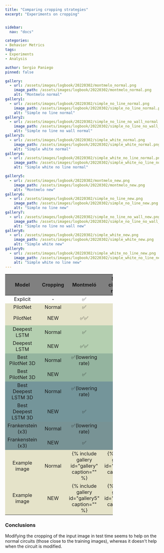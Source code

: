 ```yaml
---
title: "Comparing cropping strategies"
excerpt: "Experiments on cropping"


sidebar:
  nav: "docs"

categories:
- Behavior Metrics
tags:
- Experiments
- Analysis

author: Sergio Paniego
pinned: false

gallery:
  - url: /assets/images/logbook/20220302/montmelo_normal.png
    image_path: /assets/images/logbook/20220302/montmelo_normal.png
    alt: "Montmelo normal"
gallery1:
  - url: /assets/images/logbook/20220302/simple_no_line_normal.png
    image_path: /assets/images/logbook/20220302/simple_no_line_normal.png
    alt: "Simple no line normal"
gallery2:
  - url: /assets/images/logbook/20220302/simple_no_line_no_wall_normal.png
    image_path: /assets/images/logbook/20220302/simple_no_line_no_wall_normal.png
    alt: "Simple no line no wall normal"
gallery3:
  - url: /assets/images/logbook/20220302/simple_white_normal.png
    image_path: /assets/images/logbook/20220302/simple_white_normal.png
    alt: "Simple white normal"
gallery4:
  - url: /assets/images/logbook/20220302/simple_white_no_line_normal.png
    image_path: /assets/images/logbook/20220302/simple_white_no_line_normal.png
    alt: "Simple white no line normal"

gallery5:
  - url: /assets/images/logbook/20220302/montmelo_new.png
    image_path: /assets/images/logbook/20220302/montmelo_new.png
    alt: "Montmelo new"
gallery6:
  - url: /assets/images/logbook/20220302/simple_no_line_new.png
    image_path: /assets/images/logbook/20220302/simple_no_line_new.png
    alt: "Simple no line new"
gallery7:
  - url: /assets/images/logbook/20220302/simple_no_line_no_wall_new.png
    image_path: /assets/images/logbook/20220302/simple_no_line_no_wall_new.png
    alt: "Simple no line no wall new"
gallery8:
  - url: /assets/images/logbook/20220302/simple_white_new.png
    image_path: /assets/images/logbook/20220302/simple_white_new.png
    alt: "Simple white new"
gallery9:
  - url: /assets/images/logbook/20220302/simple_white_no_line_new.png
    image_path: /assets/images/logbook/20220302/simple_white_no_line_new.png
    alt: "Simple white no line new"
---
```


<style>
    .page {
      padding-right: 0px;
    }
    .heatMap {
        width: 70%;
        text-align: center;
    }
    .heatMap th {
        background: grey;
        word-wrap: break-word;
        text-align: center;
    }
    .heatMap tr:nth-child(2) { background: #E5E3C9; }
    .heatMap tr:nth-child(3) { background: #E5E3C9; }
    .heatMap tr:nth-child(4) { background: #B4CFB0; }
    .heatMap tr:nth-child(5) { background: #B4CFB0; }
    .heatMap tr:nth-child(6) { background: #94B49F; }
    .heatMap tr:nth-child(7) { background: #94B49F; }
    .heatMap tr:nth-child(8) { background: #74959A; }
    .heatMap tr:nth-child(9) { background: #74959A; }
    .heatMap tr:nth-child(10) { background: #789395; }
    .heatMap tr:nth-child(11) { background: #789395; }
    .heatMap tr:nth-child(12) { background: #E5E3C9; }
    .heatMap tr:nth-child(13) { background: #E5E3C9; }
</style>

<table class="heatMap">
<thead>
<tr>
  <th>Model</th>
  <th>Cropping</th>
  <th>Montmeló</th>
  <th>Simple circuit no red line</th>
  <th>Simple circuit no line no wall</th>
  <th>Simple circuit white road</th>
  <th>Simple circuit white road no line</th>
</tr>
</thead>
<tbody>
<tr>
  <td>Explicit</td>
  <td>-</td>
  <td>✅</td>
  <td>❌</td>
  <td>❌</td>
  <td>✅</td>
  <td>❌</td>
</tr>
<tr>
  <td>PilotNet</td>
  <td>Normal</td>
  <td>✅</td>
  <td>❌</td>
  <td>✅</td>
  <td>✅</td>
  <td>❌</td>
</tr>
<tr>
  <td>PilotNet</td>
  <td>NEW</td>
  <td>✅✅</td>
  <td>❌</td>
  <td>✅(over the grass)</td>
  <td>✅</td>
  <td>❌</td>
</tr>
<tr>
  <td>Deepest LSTM</td>
  <td>Normal</td>
  <td>✅</td>
  <td>❌</td>
  <td>✅</td>
  <td>❌</td>
  <td>❌</td>
</tr>
<tr>
  <td>Deepest LSTM</td>
  <td>NEW</td>
  <td>✅✅</td>
  <td>❌</td>
  <td>✅</td>
  <td>❌</td>
  <td>❌</td>
</tr>
<tr>
  <td>Best PilotNet 3D</td>
  <td>Normal</td>
  <td>✅(lowering rate)</td>
  <td>❌</td>
  <td>❌</td>
  <td>✅</td>
  <td>❌</td>
</tr>
<tr>
  <td>Best PilotNet 3D</td>
  <td>NEW</td>
  <td>✅</td>
  <td>❌</td>
  <td>❌</td>
  <td>✅</td>
  <td>❌</td>
</tr>
<tr>
  <td>Best Deepest LSTM 3D</td>
  <td>Normal</td>
  <td>✅(lowering rate)</td>
  <td>✅</td>
  <td>❌</td>
  <td>❌</td>
  <td>❌</td>
</tr>
<tr>
  <td>Best Deepest LSTM 3D</td>
  <td>NEW</td>
  <td>✅</td>
  <td>❌</td>
  <td>❌</td>
  <td>❌</td>
  <td>❌</td>
</tr>
<tr>
  <td>Frankenstein (x3)</td>
  <td>Normal</td>
  <td>✅(lowering rate)</td>
  <td>✅</td>
  <td>✅(over the grass)</td>
  <td>✅</td>
  <td>❌(last turns)</td>
</tr>
<tr>
  <td>Frankenstein (x3)</td>
  <td>NEW</td>
  <td>✅</td>
  <td>❌</td>
  <td>✅(over the grass)</td>
  <td>✅</td>
  <td>✅</td>
</tr>
<tr>
  <td>Example image</td>
  <td>Normal</td>
  <td>{% include gallery id="gallery" caption="" %}</td>
  <td>{% include gallery id="gallery1" caption="" %}</td>
  <td>{% include gallery id="gallery2" caption="" %}</td>
  <td>{% include gallery id="gallery3" caption="" %}</td>
  <td>{% include gallery id="gallery4" caption="" %}</td>
</tr>
<tr>
  <td>Example image</td>
  <td>NEW</td>
  <td>{% include gallery id="gallery5" caption="" %}</td>
  <td>{% include gallery id="gallery6" caption="" %}</td>
  <td>{% include gallery id="gallery7" caption="" %}</td>
  <td>{% include gallery id="gallery8" caption="" %}</td>
  <td>{% include gallery id="gallery9" caption="" %}</td>
</tr>
</tbody>
</table>


### Conclusions

Modifying the cropping of the input image in test time seems to help on the normal circuits (those close to the training images), 
whereas it doesn't help when the circuit is modified.
